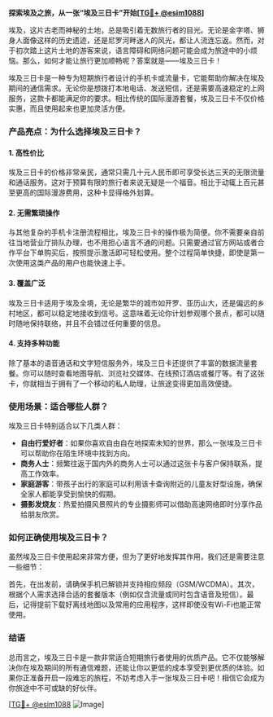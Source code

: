 **探索埃及之旅，从一张“埃及三日卡”开始[[TG💪+ @esim1088](https://t.me/s/esim1088)]**

埃及，这片古老而神秘的土地，总是吸引着无数旅行者的目光。无论是金字塔、狮身人面像这样的历史遗迹，还是尼罗河畔迷人的风光，都让人流连忘返。然而，对于初次踏上这片土地的游客来说，语言障碍和网络问题可能会成为旅途中的小烦恼。那么，如何才能让旅行更加顺畅呢？答案就是——埃及三日卡！

埃及三日卡是一种专为短期旅行者设计的手机卡或流量卡，它能帮助你解决在埃及期间的通信需求。无论你是想拨打本地电话、发送短信，还是需要高速稳定的上网服务，这款卡都能满足你的要求。相比传统的国际漫游套餐，埃及三日卡不仅价格实惠，而且使用起来也更加灵活方便。

### 产品亮点：为什么选择埃及三日卡？

#### 1. **高性价比**
埃及三日卡的价格非常亲民，通常只需几十元人民币即可享受长达三天的无限流量和通话服务。这对于预算有限的旅行者来说无疑是一个福音。相比于动辄上百元甚至更高的国际漫游费用，这种卡显得格外划算。

#### 2. **无需繁琐操作**
与其他复杂的手机卡注册流程相比，埃及三日卡的操作极为简便。你不需要亲自前往当地营业厅排队办理，也不用担心语言不通的问题。只需要通过官方网站或者合作平台下单购买后，按照提示激活即可轻松使用。整个过程简单快捷，即使是第一次使用这类产品的用户也能快速上手。

#### 3. **覆盖广泛**
埃及三日卡适用于埃及全境，无论是繁华的城市如开罗、亚历山大，还是偏远的乡村地区，都可以稳定地接收到信号。这意味着无论你计划参观哪个景点，都可以随时随地保持联络，并且不会错过任何重要的信息。

#### 4. **支持多种功能**
除了基本的语音通话和文字短信服务外，埃及三日卡还提供了丰富的数据流量套餐。你可以随时查看地图导航、浏览社交媒体、在线预订酒店或餐厅等。有了这张卡，你就相当于拥有了一个移动的私人助理，让旅途变得更加高效便捷。

### 使用场景：适合哪些人群？

埃及三日卡特别适合以下几类人群：

- **自由行爱好者**：如果你喜欢自由自在地探索未知的世界，那么一张埃及三日卡可以帮助你在陌生环境中找到方向。
- **商务人士**：频繁往返于国内外的商务人士可以通过这张卡与客户保持联系，提高工作效率。
- **家庭游客**：带孩子出行的家庭可以利用该卡查询附近的儿童友好型设施，确保全家人都能享受到愉快的假期。
- **摄影发烧友**：热爱拍摄风景照片的专业摄影师可以借助高速网络即时分享作品给朋友欣赏。

### 如何正确使用埃及三日卡？

虽然埃及三日卡使用起来非常方便，但为了更好地发挥其作用，我们还是需要注意一些细节：

首先，在出发前，请确保手机已解锁并支持相应频段（GSM/WCDMA）。其次，根据个人需求选择合适的套餐版本（例如仅含流量或同时包含语音及短信）。最后，记得提前下载好离线地图以及常用的应用程序，这样即使没有Wi-Fi也能正常使用。

### 结语

总而言之，埃及三日卡是一款非常适合短期旅行者使用的优质产品。它不仅能够解决你在埃及期间的所有通信难题，还能让你以更低的成本享受到更优质的体验。如果你正准备开启一段难忘的旅程，不妨考虑入手一张埃及三日卡吧！相信它会成为你旅途中不可或缺的好伙伴。

[[TG💪+ @esim1088](https://t.me/s/esim1088) ![Image](https://i.postimg.cc/4NQfJmqS/Snipaste-2025-05-13-00-14-12.png)]